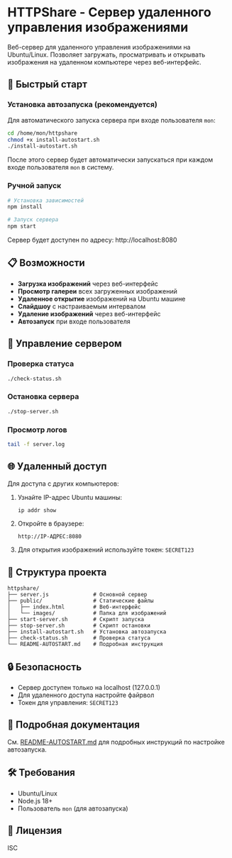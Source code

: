 # HTTPShare - Сервер удаленного управления изображениями

Веб-сервер для удаленного управления изображениями на Ubuntu/Linux. Позволяет загружать, просматривать и открывать изображения на удаленном компьютере через веб-интерфейс.

## 🚀 Быстрый старт

### Установка автозапуска (рекомендуется)

Для автоматического запуска сервера при входе пользователя `mon`:

```bash
cd /home/mon/httpshare
chmod +x install-autostart.sh
./install-autostart.sh
```

После этого сервер будет автоматически запускаться при каждом входе пользователя `mon` в систему.

### Ручной запуск

```bash
# Установка зависимостей
npm install

# Запуск сервера
npm start
```

Сервер будет доступен по адресу: http://localhost:8080

## 📋 Возможности

- **Загрузка изображений** через веб-интерфейс
- **Просмотр галереи** всех загруженных изображений
- **Удаленное открытие** изображений на Ubuntu машине
- **Слайдшоу** с настраиваемым интервалом
- **Удаление изображений** через веб-интерфейс
- **Автозапуск** при входе пользователя

## 🔧 Управление сервером

### Проверка статуса
```bash
./check-status.sh
```

### Остановка сервера
```bash
./stop-server.sh
```

### Просмотр логов
```bash
tail -f server.log
```

## 🌐 Удаленный доступ

Для доступа с других компьютеров:

1. Узнайте IP-адрес Ubuntu машины:
   ```bash
   ip addr show
   ```

2. Откройте в браузере:
   ```
   http://IP-АДРЕС:8080
   ```

3. Для открытия изображений используйте токен: `SECRET123`

## 📁 Структура проекта

```
httpshare/
├── server.js              # Основной сервер
├── public/                # Статические файлы
│   ├── index.html         # Веб-интерфейс
│   └── images/            # Папка для изображений
├── start-server.sh        # Скрипт запуска
├── stop-server.sh         # Скрипт остановки
├── install-autostart.sh   # Установка автозапуска
├── check-status.sh        # Проверка статуса
└── README-AUTOSTART.md    # Подробная инструкция
```

## 🔒 Безопасность

- Сервер доступен только на localhost (127.0.0.1)
- Для удаленного доступа настройте файрвол
- Токен для управления: `SECRET123`

## 📖 Подробная документация

См. [README-AUTOSTART.md](README-AUTOSTART.md) для подробных инструкций по настройке автозапуска.

## 🛠️ Требования

- Ubuntu/Linux
- Node.js 18+
- Пользователь `mon` (для автозапуска)

## 📝 Лицензия

ISC 